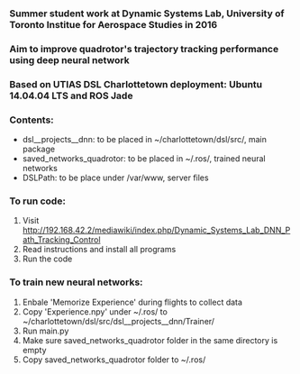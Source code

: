 ### Summer student work at Dynamic Systems Lab, University of Toronto Institue for Aerospace Studies in 2016
### Aim to improve quadrotor's trajectory tracking performance using deep neural network
### Based on UTIAS DSL Charlottetown deployment: Ubuntu 14.04.04 LTS and ROS Jade 

### Contents:
- dsl__projects__dnn: to be placed in ~/charlottetown/dsl/src/, main package
- saved_networks_quadrotor: to be placed in ~/.ros/, trained neural networks
- DSLPath: to be place under /var/www, server files 

### To run code:
1. Visit http://192.168.42.2/mediawiki/index.php/Dynamic_Systems_Lab_DNN_Path_Tracking_Control
2. Read instructions and install all programs
4. Run the code

### To train new neural networks:
1. Enbale 'Memorize Experience' during flights to collect data
2. Copy 'Experience.npy' under ~/.ros/ to ~/charlottetown/dsl/src/dsl__projects__dnn/Trainer/
3. Run main.py
4. Make sure saved_networks_quadrotor folder in the same directory is empty
5. Copy saved_networks_quadrotor folder to ~/.ros/



